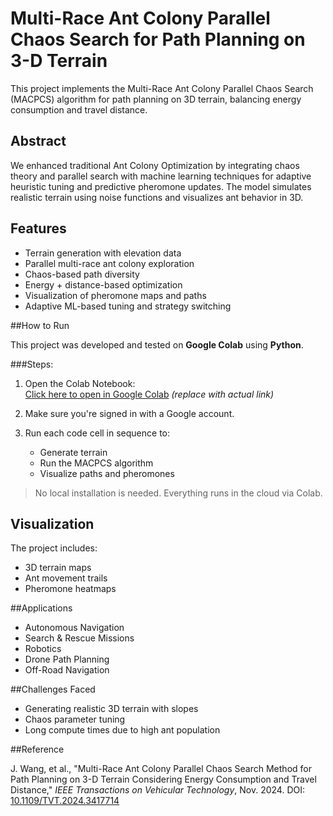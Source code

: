 # Multi-Race Ant Colony Parallel Chaos Search for Path Planning on 3-D Terrain

This project implements the Multi-Race Ant Colony Parallel Chaos Search (MACPCS) algorithm for path planning on 3D terrain, balancing energy consumption and travel distance.

## Abstract

We enhanced traditional Ant Colony Optimization by integrating chaos theory and parallel search with machine learning techniques for adaptive heuristic tuning and predictive pheromone updates. The model simulates realistic terrain using noise functions and visualizes ant behavior in 3D.

## Features

- Terrain generation with elevation data
- Parallel multi-race ant colony exploration
- Chaos-based path diversity
- Energy + distance-based optimization
- Visualization of pheromone maps and paths
- Adaptive ML-based tuning and strategy switching

##How to Run

This project was developed and tested on **Google Colab** using **Python**.

###Steps:

1. Open the Colab Notebook:  
   [Click here to open in Google Colab](https://colab.research.google.com/) *(replace with actual link)*

2. Make sure you're signed in with a Google account.

3. Run each code cell in sequence to:
   - Generate terrain
   - Run the MACPCS algorithm
   - Visualize paths and pheromones

> No local installation is needed. Everything runs in the cloud via Colab.

## Visualization

The project includes:
- 3D terrain maps
- Ant movement trails
- Pheromone heatmaps

##Applications

- Autonomous Navigation  
- Search & Rescue Missions  
- Robotics  
- Drone Path Planning  
- Off-Road Navigation

##Challenges Faced

- Generating realistic 3D terrain with slopes  
- Chaos parameter tuning  
- Long compute times due to high ant population

##Reference

J. Wang, et al., "Multi-Race Ant Colony Parallel Chaos Search Method for Path Planning on 3-D Terrain Considering Energy Consumption and Travel Distance," *IEEE Transactions on Vehicular Technology*, Nov. 2024. DOI: [10.1109/TVT.2024.3417714](https://doi.org/10.1109/TVT.2024.3417714)
